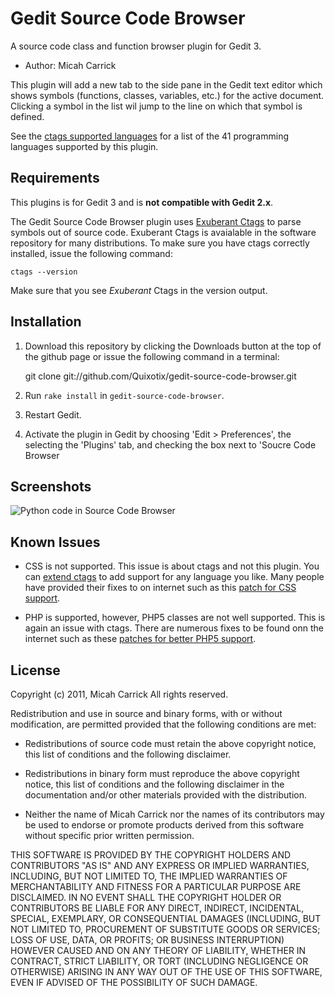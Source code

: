 Gedit Source Code Browser
=========================

A source code class and function browser plugin for Gedit 3.

* Author: Micah Carrick

This plugin will add a new tab to the side pane in the Gedit text editor which
shows symbols (functions, classes, variables, etc.) for the active document.
Clicking a symbol in the list wil jump to the line on which that symbol is
defined.

See the [ctags supported languages](http://ctags.sourceforge.net/languages.html)
for a list of the 41 programming languages supported by this plugin.


Requirements
------------

This plugins is for Gedit 3 and is **not compatible with Gedit 2.x**.

The Gedit Source Code Browser plugin uses
[Exuberant Ctags](http://ctags.sourceforge.net/) to parse symbols
out of source code. Exuberant Ctags is avaialable in the software repository for
many distributions. To make sure you have ctags correctly installed, issue
the following command:

    ctags --version

Make sure that you see *Exuberant* Ctags in the version output.


Installation
------------

1. Download this repository by clicking the Downloads button at the top of the
   github page or issue the following command in a terminal:

    git clone git://github.com/Quixotix/gedit-source-code-browser.git

2. Run `rake install` in `gedit-source-code-browser`.

3. Restart Gedit.

4. Activate the plugin in Gedit by choosing 'Edit > Preferences', the selecting
   the 'Plugins' tab, and checking the box next to 'Soucre Code Browser

Screenshots
-----------

![Python code in Source Code Browser](http://www.micahcarrick.com/images/gedit-source-code-browser/python.png)


Known Issues
------------

* CSS is not supported. This issue is about ctags and not this plugin. You can
  [extend ctags](http://ctags.sourceforge.net/EXTENDING.html) to add support for
  any language you like. Many people have provided their fixes to on internet
  such as this [patch for CSS support](http://scie.nti.st/2006/12/22/how-to-add-css-support-to-ctags).

* PHP is supported, however, PHP5 classes are not well supported. This is again
  an issue with ctags. There are numerous fixes to be found onn the internet
  such as these
  [patches for better PHP5 support](http://www.jejik.com/articles/2008/11/patching_exuberant-ctags_for_better_php5_support_in_vim/).


License
-------

Copyright (c) 2011, Micah Carrick
All rights reserved.

Redistribution and use in source and binary forms, with or without modification,
are permitted provided that the following conditions are met:

* Redistributions of source code must retain the above copyright notice, this
list of conditions and the following disclaimer.

* Redistributions in binary form must reproduce the above copyright notice,
this list of conditions and the following disclaimer in the documentation
and/or other materials provided with the distribution.

* Neither the name of Micah Carrick nor the names of its
contributors may be used to endorse or promote products derived from this
software without specific prior written permission.

THIS SOFTWARE IS PROVIDED BY THE COPYRIGHT HOLDERS AND CONTRIBUTORS "AS IS" AND
ANY EXPRESS OR IMPLIED WARRANTIES, INCLUDING, BUT NOT LIMITED TO, THE IMPLIED
WARRANTIES OF MERCHANTABILITY AND FITNESS FOR A PARTICULAR PURPOSE ARE
DISCLAIMED. IN NO EVENT SHALL THE COPYRIGHT HOLDER OR CONTRIBUTORS BE LIABLE FOR
ANY DIRECT, INDIRECT, INCIDENTAL, SPECIAL, EXEMPLARY, OR CONSEQUENTIAL DAMAGES
(INCLUDING, BUT NOT LIMITED TO, PROCUREMENT OF SUBSTITUTE GOODS OR SERVICES;
LOSS OF USE, DATA, OR PROFITS; OR BUSINESS INTERRUPTION) HOWEVER CAUSED AND ON
ANY THEORY OF LIABILITY, WHETHER IN CONTRACT, STRICT LIABILITY, OR TORT
(INCLUDING NEGLIGENCE OR OTHERWISE) ARISING IN ANY WAY OUT OF THE USE OF THIS
SOFTWARE, EVEN IF ADVISED OF THE POSSIBILITY OF SUCH DAMAGE.

